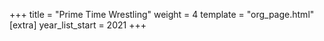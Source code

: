+++
title = "Prime Time Wrestling"
weight = 4
template = "org_page.html"
[extra]
year_list_start = 2021
+++
